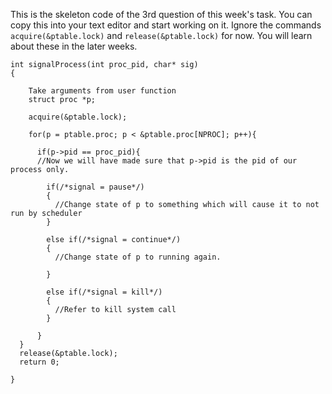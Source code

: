 This is the skeleton code of the 3rd question of this week's task. You can copy this into your text editor and start working on it. Ignore the commands `acquire(&ptable.lock)` and `release(&ptable.lock)` for now. You will learn about these in the later weeks.

```
int signalProcess(int proc_pid, char* sig)
{

    Take arguments from user function 
    struct proc *p;
    
    acquire(&ptable.lock);

    for(p = ptable.proc; p < &ptable.proc[NPROC]; p++){
    
      if(p->pid == proc_pid){
      //Now we will have made sure that p->pid is the pid of our process only.

        if(/*signal = pause*/)
        {
          //Change state of p to something which will cause it to not run by scheduler
        }

        else if(/*signal = continue*/)
        {
          //Change state of p to running again.

        }

        else if(/*signal = kill*/)
        {      
          //Refer to kill system call
        }

      }
  }
  release(&ptable.lock);
  return 0;

}
```
